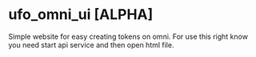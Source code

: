 # ufo_omni_ui [ALPHA]

Simple website for easy creating tokens on omni. 
For use this right know you need start api service and then open html file.
